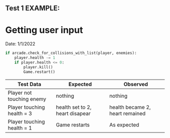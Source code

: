 ## Test 1 EXAMPLE:
# Getting user input

Date: 1/1/2022

```python
if arcade.check_for_collisions_with_list(player, enemies):
	player.health -= 1
	if player.health <= 0:
		player.kill()
		Game.restart()
```

| Test Data                    | Expected                        | Observed                       |
| ---------------------------- | ------------------------------- | ------------------------------ |
| Player not touching enemy    | nothing                         | nothing                        |
| Player touching health = 3 | health set to 2, heart disapear | health became 2, heart remained |
| Player touching health = 1   | Game restarts                   | As expected                               |


